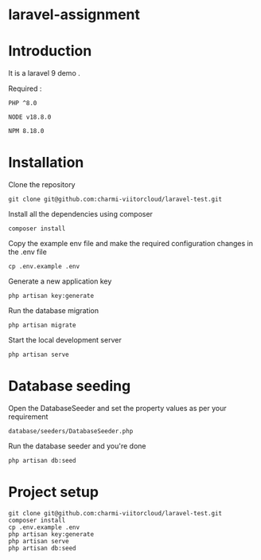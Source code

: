 <h1>laravel-assignment</h1>

# Introduction

It is a laravel 9 demo .

Required :

    PHP ^8.0

    NODE v18.8.0

    NPM 8.18.0

# Installation

Clone the repository

    git clone git@github.com:charmi-viitorcloud/laravel-test.git

Install all the dependencies using composer

    composer install

Copy the example env file and make the required configuration changes in the .env file

    cp .env.example .env   

Generate a new application key

    php artisan key:generate    

Run the database migration

    php artisan migrate


Start the local development server

    php artisan serve

# Database seeding
   
Open the DatabaseSeeder and set the property values as per your requirement

    database/seeders/DatabaseSeeder.php

Run the database seeder and you're done

    php artisan db:seed  

# Project setup

    git clone git@github.com:charmi-viitorcloud/laravel-test.git
    composer install
    cp .env.example .env   
    php artisan key:generate    
    php artisan serve
    php artisan db:seed  

